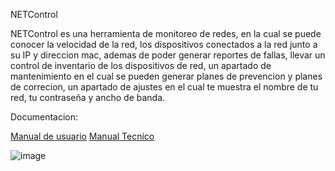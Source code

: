 NETControl

NETControl es una herramienta de monitoreo de redes, en la cual se puede conocer la velocidad de la red, los dispositivos conectados a la red
junto a su IP y direccion mac, ademas de poder generar reportes de fallas, llevar un control de inventario de los dispositivos de red, un apartado de mantenimiento 
en el cual se pueden generar planes de prevencion y planes de correcion, un apartado de ajustes en el cual te muestra el nombre de tu red, tu contraseña y ancho de banda.

Documentacion:

[Manual de usuario](https://github.com/BrandonServin/NetControl/blob/6e1595ade5f84e36228b38f2edaafbf09b301986/Manual%20de%20Usuario.docx)
[Manual Tecnico](https://github.com/BrandonServin/NetControl/blob/6e1595ade5f84e36228b38f2edaafbf09b301986/Manual%20Tecnico.docx)

![image](https://github.com/user-attachments/assets/f40ec481-aa61-4163-8d9d-3298b2e3ae9d)

